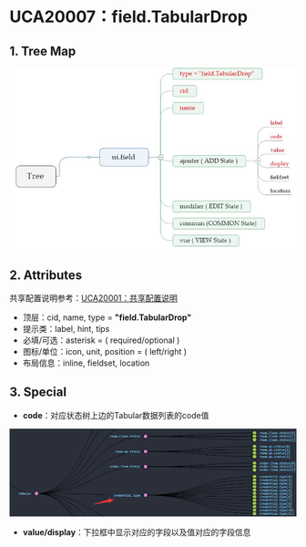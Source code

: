 # UCA20007：field.TabularDrop

## 1. Tree Map

![](/engine/spec/component/img/field-007-01.JPG)

## 2. Attributes

共享配置说明参考：[UCA20001：共享配置说明](/engine/spec/component/field-shared.md)

* 顶层：cid, name, type = **"field.TabularDrop"**
* 提示类：label, hint, tips
* 必填/可选：asterisk = \( required/optional \)
* 图标/单位：icon, unit, position = \( left/right \)
* 布局信息：inline, fieldset, location

## 3. Special

* **code**：对应状态树上边的Tabular数据列表的code值

![](/engine/spec/component/img/field-007-02.png)

* **value/display**：下拉框中显示对应的字段以及值对应的字段信息



